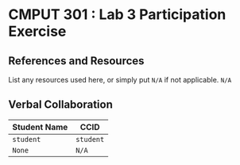 # CMPUT 301 : Lab 3 Participation Exercise

## References and Resources

List any resources used here, or simply put `N/A` if not applicable.
`N/A` 
## Verbal Collaboration

| Student Name | CCID      |
| ------------ | --------- |
| `student`    | `student` |
| `None` | `N/A`  |

